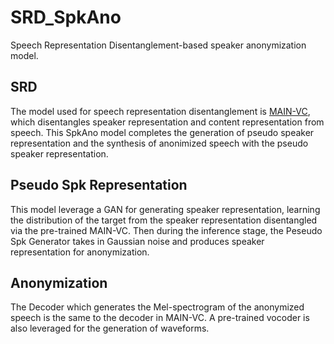 # SRD_SpkAno
Speech Representation Disentanglement-based speaker anonymization model.

## SRD
The model used for speech representation disentanglement is [MAIN-VC](https://github.com/PecholaL/MAIN-VC), which disentangles speaker representation and content representation from speech. This SpkAno model completes the generation of pseudo speaker representation and the synthesis of anonimized speech with the pseudo speaker representation.

## Pseudo Spk Representation
This model leverage a GAN for generating speaker representation, learning the distribution of the target from the speaker representation disentangled via the pre-trained MAIN-VC. Then during the inference stage, the Peseudo Spk Generator takes in Gaussian noise and produces speaker representation for anonymization.

## Anonymization
The Decoder which generates the Mel-spectrogram of the anonymized speech is the same to the decoder in MAIN-VC. A pre-trained vocoder is also leveraged for the generation of waveforms.